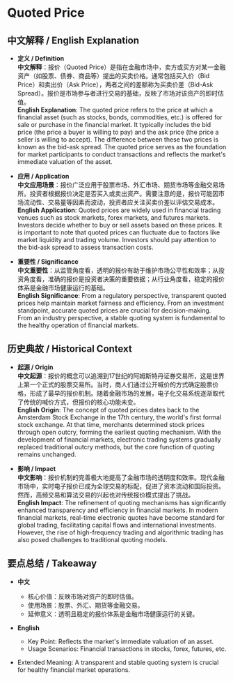 # Quoted Price

## 中文解释 / English Explanation

* **定义 / Definition**  
  **中文解释**：报价（Quoted Price）是指在金融市场中，卖方或买方对某一金融资产（如股票、债券、商品等）提出的买卖价格。通常包括买入价（Bid Price）和卖出价（Ask Price），两者之间的差额称为买卖价差（Bid-Ask Spread）。报价是市场参与者进行交易的基础，反映了市场对该资产的即时估值。  
  **English Explanation**: The quoted price refers to the price at which a financial asset (such as stocks, bonds, commodities, etc.) is offered for sale or purchase in the financial market. It typically includes the bid price (the price a buyer is willing to pay) and the ask price (the price a seller is willing to accept). The difference between these two prices is known as the bid-ask spread. The quoted price serves as the foundation for market participants to conduct transactions and reflects the market's immediate valuation of the asset.

* **应用 / Application**  
  **中文应用场景**：报价广泛应用于股票市场、外汇市场、期货市场等金融交易场所。投资者根据报价决定是否买入或卖出资产。需要注意的是，报价可能因市场流动性、交易量等因素而波动，投资者应关注买卖价差以评估交易成本。  
  **English Application**: Quoted prices are widely used in financial trading venues such as stock markets, forex markets, and futures markets. Investors decide whether to buy or sell assets based on these prices. It is important to note that quoted prices can fluctuate due to factors like market liquidity and trading volume. Investors should pay attention to the bid-ask spread to assess transaction costs.

* **重要性 / Significance**  
  **中文重要性**：从监管角度看，透明的报价有助于维护市场公平性和效率；从投资角度看，准确的报价是投资者决策的重要依据；从行业角度看，稳定的报价体系是金融市场健康运行的基础。  
  **English Significance**: From a regulatory perspective, transparent quoted prices help maintain market fairness and efficiency. From an investment standpoint, accurate quoted prices are crucial for decision-making. From an industry perspective, a stable quoting system is fundamental to the healthy operation of financial markets.

## 历史典故 / Historical Context

* **起源 / Origin**  
  **中文起源**：报价的概念可以追溯到17世纪的阿姆斯特丹证券交易所，这是世界上第一个正式的股票交易所。当时，商人们通过公开喊价的方式确定股票价格，形成了最早的报价机制。随着金融市场的发展，电子化交易系统逐渐取代了传统的喊价方式，但报价的核心功能未变。  
  **English Origin**: The concept of quoted prices dates back to the Amsterdam Stock Exchange in the 17th century, the world's first formal stock exchange. At that time, merchants determined stock prices through open outcry, forming the earliest quoting mechanism. With the development of financial markets, electronic trading systems gradually replaced traditional outcry methods, but the core function of quoting remains unchanged.

* **影响 / Impact**  
  **中文影响**：报价机制的完善极大地提高了金融市场的透明度和效率。现代金融市场中，实时电子报价已成为全球交易的标配，促进了资本流动和国际投资。然而，高频交易和算法交易的兴起也对传统报价模式提出了挑战。  
  **English Impact**: The refinement of quoting mechanisms has significantly enhanced transparency and efficiency in financial markets. In modern financial markets, real-time electronic quotes have become standard for global trading, facilitating capital flows and international investments. However, the rise of high-frequency trading and algorithmic trading has also posed challenges to traditional quoting models.

## 要点总结 / Takeaway

* **中文**  
  - 核心价值：反映市场对资产的即时估值。
  - 使用场景：股票、外汇、期货等金融交易。
  - 延伸意义：透明且稳定的报价体系是金融市场健康运行的关键。

* **English**  
  - Key Point: Reflects the market's immediate valuation of an asset.
  - Usage Scenarios: Financial transactions in stocks, forex, futures, etc.
- Extended Meaning: A transparent and stable quoting system is crucial for healthy financial market operations.